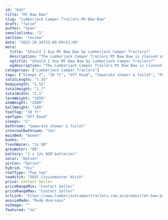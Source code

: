 ```yaml
---
id: "642"
title: "Mt Baw Baw"
slug: "Lumberjack-Camper-Trailers-Mt-Baw-Baw"
draft: "false"
author: "Sean"
seealsolinks: "1"
section: "review"
date: "2022-10-10T22:00:09+11:00"
meta:
  title: "Should I buy Mt Baw Baw by Lumberjack Camper Trailers?"
  description: "The Lumberjack Camper Trailers Mt Baw Baw is classed as Off Road, and sleeps 2 people. It is Made Overseas and comes in at 18 ft. It generally has Separate shower & toilet."
  ogtitle: "Should I buy Mt Baw Baw by Lumberjack Camper Trailers?"
  ogdescription: "The Lumberjack Camper Trailers Mt Baw Baw is classed as Off Road, and sleeps 2 people. It is Made Overseas and comes in at 18 ft. It generally has Separate shower & toilet."
categories: ["Lumberjack Camper Trailers"]
tags: ["Sleeps 2", "18 ft", "Off Road", "Separate shower & toilet", "Pop top", "Price Unknown", "Made Overseas"]
totalLength: "7.55"
bodyLength: "5.55"
totalHeight: "2.7"
totalWidth: "2.1"
tareWeight: "1950"
atmWeight: "2500"
ballWeight: "180"
footTag: "18 ft"
vanType: "Off Road"
sleeps: "2"
bathroom: "Separate shower & toilet"
internalBathroom: "Yes"
mainBed: "Queen"
bunks: ""
freshWater: "2x 80"
greyWater: "80"
battery: "2 x 12v AGM batteries"
solar: "Option"
airCon: "Option"
hybrid: "Yes"
roofType: "Pop top"
towHitch: "DO35 Cruisemaster Hitch"
price: Contact Seller
priceRangeMin: "Contact Seller"
priceRangeMax: "Contact Seller"
urlLink: "https://www.lumberjackcampertrailers.com.au/product/mt-baw-baw/"
aussieMade: "Made Overseas"
noImage: ""
featured: "no"
---
```

